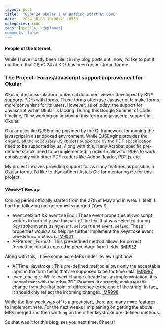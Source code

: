 ```yaml
---
layout: post 
title:  "GSoC'24 Okular | An amazing start at GSoC"
date:   2024-06-03 10:00:21 +0530
categories: gsoc
tags: [gsoc'24, kdeplanet]
comments: false
---
```

#### People of the Internet,

While I have mostly been silent in my blog posts until now, I'd like to put it out there that GSoC'24 at KDE has been going strong for me.

### The Project : Forms/Javascript support improvement for Okular
Okular, the cross-platform universal document viewer developed by KDE
supports PDFs with forms.
These forms often use Javascript to make forms more convenient for its users.
However, as of today, the support for Javascript within Okular is lacking.
During this Google Summer of Code timeline, I'll be working on improving this form and javascript support in Okular.
 
Okular uses the QJSEngine provided by the Qt framework for running the javascript in a sandboxed environment. While QJSEngine provides the engine, all the necessary JS objects supported by the PDF specification need to be supported by us.
Along with this, many Acrobat specific pre-defined scripts need to be implemented in order to allow for PDFs to work consistently with other PDF readers like Adobe Reader, PDF.js, etc.

My project involves providing support for as many features as possible in Okular forms. I'd like to thank Albert Astals Cid for mentoring me for this project.

### Week-1 Recap
Coding period officially started from the 27th of May and in week 1 itself, I had the following merge requests merged (Yayy!!). 
- event.selStart && event.selEnd : These event properties allows script writers to correctly use the part of the text that was selected during Keystroke events using `event.selStart` and `event.selEnd`. These properties would also help me further implement the Keystroke event pre-defined methods. [!MR981](https://invent.kde.org/graphics/okular/-/merge_requests/981)
- AFPercent_Format : This pre-defined method allows for correct formatting of data entered in percentage form fields. [!MR982](https://invent.kde.org/graphics/okular/-/merge_requests/982)

Along with this, I have some more MRs under review right now.
- AFTime_Keystroke : This pre-defined method allows only the acceptable input in the form fields that are supposed to be for time data. [!MR987](https://invent.kde.org/graphics/okular/-/merge_requests/987)
- event.change : While event.change already has an implementation, it is inconsistent with the other PDF Readers. It currently evaluates the change from the first point of difference to the end of the string. In fact, it should only reflect the incoming changes. [!MR998](https://invent.kde.org/graphics/okular/-/merge_requests/998)


While the first week was off to a great start, there are many more features to implement here. For the next weeks I'm planning on getting the above MRs merged and then working on the other keystroke pre-defined methods.

So that was it for this blog, see you next time. Cheers!

